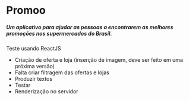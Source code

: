 <h1>Promoo</h1>

<h5>Um aplicativo para ajudar as pessoas a encontrarem as melhores promoções nos supermercados do Brasil.</h5>

<p>Teste usando ReactJS</p>

<p>
    <ul>
        <li>Criação de oferta e loja (inserção de imagem, deve ser feito em uma próxima versão)</li>
        <li>Falta criar filtragem das ofertas e lojas</li>
        <li>Produzir textos</li>
        <li>Testar</li>
        <li>Renderização no servidor</li>
    </ul>
</p>